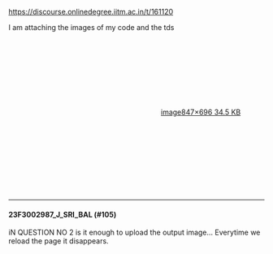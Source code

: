 https://discourse.onlinedegree.iitm.ac.in/t/161120

I am attaching the images of my code and the tds</p>
<p><div class="lightbox-wrapper"><a class="lightbox" data-download-href="/uploads/short-url/uhwXnt3NMboMf1ECgO9ePVESo0h.png?dl=1" href="https://europe1.discourse-cdn.com/flex013/uploads/iitm/original/3X/d/4/d43c8d8aa47556a0ed777992bfc442db01f9e2e1.png" rel="noopener nofollow ugc" title="image"><div class="meta"><svg aria-hidden="true" class="fa d-icon d-icon-far-image svg-icon"><use href="#far-image"></use></svg><span class="filename">image</span><span class="informations">847×696 34.5 KB</span><svg aria-hidden="true" class="fa d-icon d-icon-discourse-expand svg-icon"><use href="#discourse-expand"></use></svg></div></a></div></p><hr>

<h4>23F3002987_J_SRI_BAL (#105)</h4>
<p>iN QUESTION NO 2 is it enough to upload the  output image… Everytime we reload the page it disappears.